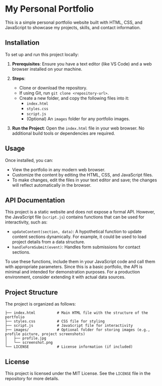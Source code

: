 # My Personal Portfolio

This is a simple personal portfolio website built with HTML, CSS, and JavaScript to showcase my projects, skills, and contact information.

## Installation

To set up and run this project locally:

1. **Prerequisites**: Ensure you have a text editor (like VS Code) and a web browser installed on your machine.

2. **Steps**: 
   - Clone or download the repository.
   - If using Git, run `git clone <repository-url>`.
   - Create a new folder, and copy the following files into it:
     - `index.html`
     - `styles.css`
     - `script.js`
     - (Optional) An `images` folder for any portfolio images.

3. **Run the Project**: Open the `index.html` file in your web browser. No additional build tools or dependencies are required.

## Usage

Once installed, you can:

- View the portfolio in any modern web browser.
- Customize the content by editing the HTML, CSS, and JavaScript files.
- To make changes, edit the files in your text editor and save; the changes will reflect automatically in the browser.

## API Documentation

This project is a static website and does not expose a formal API. However, the JavaScript file (`script.js`) contains functions that can be used for interactivity, such as:

- `updateContent(section, data)`: A hypothetical function to update content sections dynamically. For example, it could be used to load project details from a data structure.
- `handleFormSubmit(event)`: Handles form submissions for contact sections.

To use these functions, include them in your JavaScript code and call them with appropriate parameters. Since this is a basic portfolio, the API is minimal and intended for demonstration purposes. For a production environment, consider extending it with actual data sources.

## Project Structure

The project is organized as follows:

```
├── index.html          # Main HTML file with the structure of the portfolio
├── styles.css          # CSS file for styling
├── script.js           # JavaScript file for interactivity
├── images/             # Optional folder for storing images (e.g., profile picture, project screenshots)
│   ├── profile.jpg
│   └── screenshot.png
└── LICENSE             # License information (if included)
```

## License

This project is licensed under the MIT License. See the `LICENSE` file in the repository for more details.